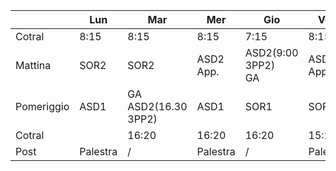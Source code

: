 |            | Lun      | Mar                    | Mer       | Gio                   | Ven       |
| ---------- | -------- | ---------------------- | --------- | --------------------- | --------- |
| Cotral     | 8:15     | 8:15                   | 8:15      | 7:15                  | 8:15      |
| Mattina    | SOR2     | SOR2                   | ASD2 App. | ASD2(9:00 3PP2)<br>GA | ASD2 App. |
| Pomeriggio | ASD1     | GA<br>ASD2(16.30 3PP2) | ASD1      | SOR1                  | SOR1      |
| Cotral     |          | 16:20                  | 16:20     | 16:20                 | 15:20     |
| Post       | Palestra | /                      | Palestra  | /                     | Palestra  |
